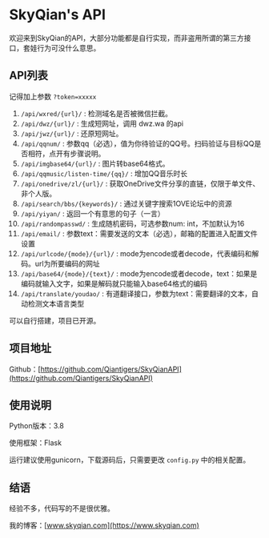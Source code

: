 # SkyQian's API

欢迎来到SkyQian的API，大部分功能都是自行实现，而非盗用所谓的第三方接口，套娃行为可没什么意思。

## API列表

记得加上参数 `?token=xxxxx`

1. `/api/wxred/{url}/` : 检测域名是否被微信拦截。
2. `/api/dwz/{url}/` : 生成短网址，调用 dwz.wa 的api
3. `/api/jwz/{url}/` : 还原短网址。
4. `/api/qqnum/` : 参数qq（必选），值为你待验证的QQ号。扫码验证与目标QQ是否相符，点开有步骤说明。
5. `/api/imgbase64/{url}/` : 图片转base64格式。
6. `/api/qqmusic/listen-time/{qq}/` : 增加QQ音乐时长
7. `/api/onedrive/zl/{url}/` : 获取OneDrive文件分享的直链，仅限于单文件、非个人版。
8. `/api/search/bbs/{keywords}/` : 通过关键字搜索1OVE论坛中的资源
9. `/api/yiyan/` : 返回一个有意思的句子（一言）
10. `/api/randompasswd/` : 生成随机密码，可选参数num: int，不加默认为16
11. `/api/email/` : 参数text：需要发送的文本（必选），邮箱的配置进入配置文件设置
12. `/api/urlcode/{mode}/{url}/` : mode为encode或者decode，代表编码和解码。url为所要编码的网址
13. `/api/base64/{mode}/{text}/` : mode为encode或者decode，text：如果是编码就输入文字，如果是解码就只能输入base64格式的编码
14. `/api/translate/youdao/` : 有道翻译接口，参数为text：需要翻译的文本，自动检测文本语言类型

可以自行搭建，项目已开源。 

## 项目地址

Github：[https://github.com/Qiantigers/SkyQianAPI](https://github.com/Qiantigers/SkyQianAPI)

## 使用说明

Python版本：3.8

使用框架：Flask

运行建议使用gunicorn，下载源码后，只需要更改 `config.py` 中的相关配置。

## 结语

经验不多，代码写的不是很优雅。

我的博客：[www.skyqian.com](https://www.skyqian.com)
